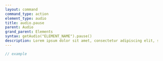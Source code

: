 ```yaml
---
layout: command
command_type: action
element_type: audio
title: audio.pause
parent: Audio
grand_parent: Elements
syntax: getAudio("ELEMENT_NAME").pause()
description: Lorem ipsum dolor sit amet, consectetur adipiscing elit, sed do eiusmod tempor incididunt ut labore et dolore magna aliqua. Ut enim ad minim veniam, quis nostrud exercitation ullamco laboris nisi ut aliquip ex ea commodo consequat.
---
```


```javascript
// example
```